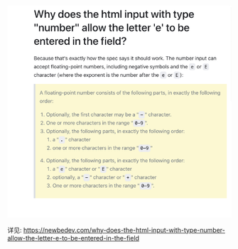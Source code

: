 ![](https://github.com/zhongmary/Record/blob/master/assets/input_nuber_e.png)

详见: https://newbedev.com/why-does-the-html-input-with-type-number-allow-the-letter-e-to-be-entered-in-the-field
